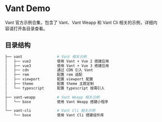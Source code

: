 # Vant Demo

Vant 官方示例合集，包含了 Vant、Vant Weapp 和 Vant Cli 相关的示例，详细内容请打开各目录查看。

## 目录结构

```bash
├── vant                # Vant 相关示例
│   ├── vue2            使用 Vant + Vue 2 搭建应用
│   ├── vue3            使用 Vant + Vue 3 搭建应用
│   ├── cdn             通过 CDN 引入 Vant
│   ├── rem             配置 rem 适配
│   ├── viewport        配置 viewport 配置
│   ├── theme           配置 theme 主题定制
│   └── typescript      配置 typescript 按需引入
│
├── vant-weapp          # Vant Weapp 相关示例
│   └── base            使用 Vant Weapp 搭建小程序
│
└── vant-cli            # Vant Cli 相关示例
    └── base            使用 Vant Cli 搭建组件库
```
